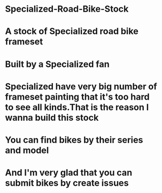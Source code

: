 # Specialized-Road-Bike-Stock
# A stock of Specialized road bike frameset
# Built by a Specialized fan
# Specialized have very big number of frameset painting that it's too hard to see all kinds.That is the reason I wanna build this stock
# You can find bikes by their series and model
# And I'm very glad that you can submit bikes by create issues

